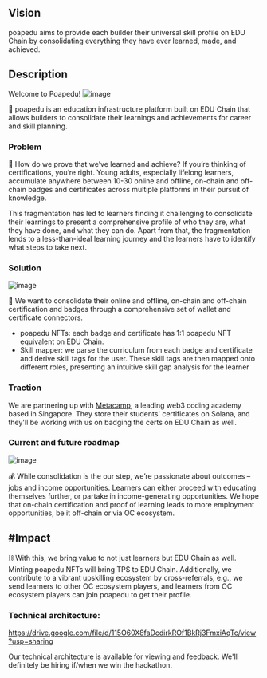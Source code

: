 ## Vision
poapedu aims to provide each builder their universal skill profile on EDU Chain by consolidating everything they have ever learned, made, and achieved.

## Description
Welcome to Poapedu!
![image](https://github.com/user-attachments/assets/12a02c19-0fdc-41d5-9c99-d353813cd642)

🐸 poapedu is an education infrastructure platform built on EDU Chain that allows builders to consolidate their learnings and achievements for career and skill planning.

### Problem
🤔 How do we prove that we’ve learned and achieve? If you’re thinking of certifications, you’re right. Young adults, especially lifelong learners, accumulate anywhere between 10-30 online and offline, on-chain and off-chain badges and certificates across multiple platforms in their pursuit of knowledge.

This fragmentation has led to learners finding it challenging to consolidate their learnings to present a comprehensive profile of who they are, what they have done, and what they can do. Apart from that, the fragmentation lends to a less-than-ideal learning journey and the learners have to identify what steps to take next.

### Solution
![image](https://github.com/user-attachments/assets/e6ad5a2f-97f4-42ab-bbf7-54f9749cc954)

🧱 We want to consolidate their online and offline, on-chain and off-chain certification and badges through a comprehensive set of wallet and certificate connectors.

- poapedu NFTs: each badge and certificate has 1:1 poapedu NFT equivalent on EDU Chain.
- Skill mapper: we parse the curriculum from each badge and certificate and derive skill tags for the user. These skill tags are then mapped onto different roles, presenting an intuitive skill gap analysis for the learner

### Traction
We are partnering up with [Metacamp](https://metacamp.so/), a leading web3 coding academy based in Singapore. They store their students' certificates on Solana, and they'll be working with us on badging the certs on EDU Chain as well.

### Current and future roadmap
![image](https://github.com/user-attachments/assets/2a86b20e-50ff-491b-959d-f5b8b2272966)

💰 While consolidation is the our step, we’re passionate about outcomes – jobs and income opportunities. Learners can either proceed with educating themselves further, or partake in income-generating opportunities. We hope that on-chain certification and proof of learning leads to more employment opportunities, be it off-chain or via OC ecosystem.

## #Impact
⛓️ With this, we bring value to not just learners but EDU Chain as well. Minting poapedu NFTs will bring TPS to EDU Chain. Additionally, we contribute to a vibrant upskilling ecosystem by cross-referrals, e.g., we send learners to other OC ecosystem players, and learners from OC ecosystem players can join poapedu to get their profile.

### Technical architecture:
https://drive.google.com/file/d/115O60X8faDcdirkROf1BkRj3FmxiAqTc/view?usp=sharing

Our technical architecture is available for viewing and feedback. We'll definitely be hiring if/when we win the hackathon.
